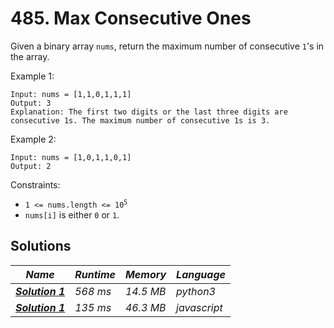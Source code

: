 # 485. Max Consecutive Ones

Given a binary array `nums`, return the maximum number of consecutive `1`'s in the array.

Example 1:

```
Input: nums = [1,1,0,1,1,1]
Output: 3
Explanation: The first two digits or the last three digits are consecutive 1s. The maximum number of consecutive 1s is 3.
```

Example 2:

```
Input: nums = [1,0,1,1,0,1]
Output: 2
```

Constraints:

- <code>1 <= nums.length <= 10<sup>5</sup></code>
- `nums[i]` is either `0` or `1`.

## Solutions

| _Name_                                                                                                                         | _Runtime_ | _Memory_  | _Language_   |
| ------------------------------------------------------------------------------------------------------------------------------ | --------- | --------- | ------------ |
| **_[Solution 1](https://github.com/Razeen-Shaikh/leetcode/tree/main/solutions/max-consecutive-ones/max-consecutive-ones.py)_** | _568 ms_  | _14.5 MB_ | _python3_    |
| **_[Solution 1](https://github.com/Razeen-Shaikh/leetcode/tree/main/solutions/max-consecutive-ones/max-consecutive-ones.js)_** | _135 ms_  | _46.3 MB_ | _javascript_ |
